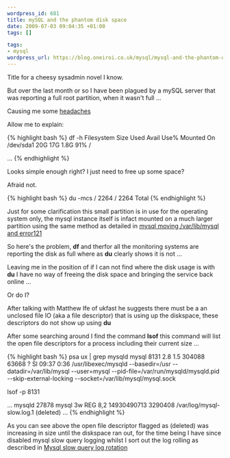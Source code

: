 ```yaml
--- 
wordpress_id: 681
title: mySQL and the phantom disk space
date: 2009-07-03 09:04:35 +01:00
tags: []

tags: 
- mysql
wordpress_url: https://blog.oneiroi.co.uk/mysql/mysql-and-the-phantom-disk-space
---
```

Title for a cheesy sysadmin novel I know.

But over the last month or so I have been plagued by a mySQL server that was reporting a full root partition, when it wasn't full ...

Causing me some <a href="https://twitter.com/Saiweb/status/2451146916">headaches</a> 

Allow me to explain:

{% highlight bash %}
df -h
Filesystem                     Size    Used    Avail   Use%   Mounted On
/dev/sda1                     20G   17G      1.8G    91%    /   

...
{% endhighlight %}

Looks simple enough right? I just need to free up some space?

Afraid not.

{% highlight bash %}
du -mcs /
2264 /
2264 Total
{% endhighlight %}

Just for some clarification this small partition is in use for the operating system only, the mysql instance itself is infact mounted on a much larger partition using the same method as detailed in <a href="https://blog.oneiroi.co.uk/hacking/mysql-moving-varlibmysql-and-error-121">mysql moving /var/lib/mysql and error121</a>

So here's the problem, <strong>df</strong> and therfor all the monitoring systems are reporting the disk as full where as <strong>du</strong> clearly shows it is not ... 

Leaving me in the position of if I can not find where the disk usage is with <strong>du</strong> I have no way of freeing the disk space and bringing the service back online ...

Or do I?

After talking with Matthew Ife of ukfast he suggests there must be a an unclosed file IO (aka a file descriptor) that is using up the diskspace, these descriptors do not show up using <strong>du</strong>

After some searching around I find the command <strong>lsof</strong> this command will list the open file descriptors for a process including their current size ...

{% highlight bash %}
psa ux | grep mysqld
mysql     8131  2.8  1.5 304088 63668 ?        Sl   09:37   0:36 /usr/libexec/mysqld --basedir=/usr --datadir=/var/lib/mysql --user=mysql --pid-file=/var/run/mysqld/mysqld.pid --skip-external-locking --socket=/var/lib/mysql/mysql.sock

lsof -p 8131

...
mysqld  27878 mysql    3w   REG                8,2 14930490713   3290408 /var/log/mysql-slow.log.1 (deleted)
...
{% endhighlight %}

As you can see above the open file descriptor flagged as (deleted) was increasing in size until the diskspace ran out, for the time being I have since disabled mysql slow query logging whilst I sort out the log rolling as described in <a href="https://blog.oneiroi.co.uk/mysql/mysql-slow-query-log-rotation">Mysql slow query log rotation</a>


